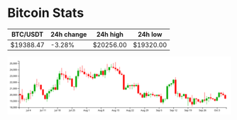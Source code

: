 # Bitcoin Stats

BTC/USDT|24h change|24h high|24h low|
|---|---|---|---|
|$19388.47|-3.28%|$20256.00|$19320.00|

<img src="./chart.svg">
